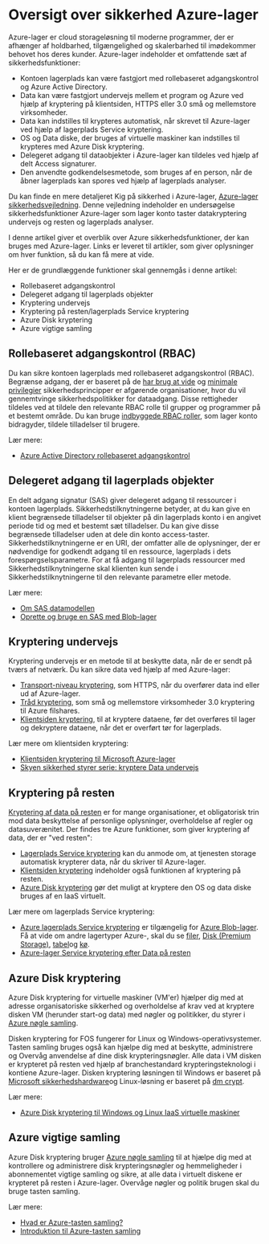 <properties
   pageTitle="Oversigt over Azure lagerplads sikkerhed | Microsoft Azure"
   description=" Azure-lager er cloud storageløsning til moderne programmer, der er afhænger af holdbarhed, tilgængelighed og skalerbarhed til imødekommer behovet hos deres kunder. I denne artikel giver et overblik over grundlæggende Azure sikkerhedsfunktioner, der kan bruges med Azure-lager. "
   services="security"
   documentationCenter="na"
   authors="TerryLanfear"
   manager="MBaldwin"
   editor="TomSh"/>

<tags
   ms.service="security"
   ms.devlang="na"
   ms.topic="article"
   ms.tgt_pltfrm="na"
   ms.workload="na"
   ms.date="09/16/2016"
   ms.author="terrylan"/>

# <a name="azure-storage-security-overview"></a>Oversigt over sikkerhed Azure-lager

Azure-lager er cloud storageløsning til moderne programmer, der er afhænger af holdbarhed, tilgængelighed og skalerbarhed til imødekommer behovet hos deres kunder. Azure-lager indeholder et omfattende sæt af sikkerhedsfunktioner:

- Kontoen lagerplads kan være fastgjort med rollebaseret adgangskontrol og Azure Active Directory.
- Data kan være fastgjort undervejs mellem et program og Azure ved hjælp af kryptering på klientsiden, HTTPS eller 3.0 små og mellemstore virksomheder.
- Data kan indstilles til krypteres automatisk, når skrevet til Azure-lager ved hjælp af lagerplads Service kryptering.
- OS og Data diske, der bruges af virtuelle maskiner kan indstilles til krypteres med Azure Disk kryptering.
- Delegeret adgang til dataobjekter i Azure-lager kan tildeles ved hjælp af delt Access signaturer.
- Den anvendte godkendelsesmetode, som bruges af en person, når de åbner lagerplads kan spores ved hjælp af lagerplads analyser.

Du kan finde en mere detaljeret Kig på sikkerhed i Azure-lager, [Azure-lager sikkerhedsvejledning](../storage/storage-security-guide.md). Denne vejledning indeholder en undersøgelse sikkerhedsfunktioner Azure-lager som lager konto taster datakryptering undervejs og resten og lagerplads analyser.

I denne artikel giver et overblik over Azure sikkerhedsfunktioner, der kan bruges med Azure-lager. Links er leveret til artikler, som giver oplysninger om hver funktion, så du kan få mere at vide.

Her er de grundlæggende funktioner skal gennemgås i denne artikel:

- Rollebaseret adgangskontrol
- Delegeret adgang til lagerplads objekter
- Kryptering undervejs
- Kryptering på resten/lagerplads Service kryptering
- Azure Disk kryptering
- Azure vigtige samling

## <a name="role-based-access-control-rbac"></a>Rollebaseret adgangskontrol (RBAC)

Du kan sikre kontoen lagerplads med rollebaseret adgangskontrol (RBAC). Begrænse adgang, der er baseret på de [har brug at vide](https://en.wikipedia.org/wiki/Need_to_know) og [minimale privilegier](https://en.wikipedia.org/wiki/Principle_of_least_privilege) sikkerhedsprincipper er afgørende organisationer, hvor du vil gennemtvinge sikkerhedspolitikker for dataadgang. Disse rettigheder tildeles ved at tildele den relevante RBAC rolle til grupper og programmer på et bestemt område. Du kan bruge [indbyggede RBAC roller](../active-directory/role-based-access-built-in-roles.md), som lager konto bidragyder, tildele tilladelser til brugere.

Lær mere:

- [Azure Active Directory rollebaseret adgangskontrol](../active-directory/role-based-access-control-configure.md)

## <a name="delegated-access-to-storage-objects"></a>Delegeret adgang til lagerplads objekter

En delt adgang signatur (SAS) giver delegeret adgang til ressourcer i kontoen lagerplads. Sikkerhedstilknytningerne betyder, at du kan give en klient begrænsede tilladelser til objekter på din lagerplads konto i en angivet periode tid og med et bestemt sæt tilladelser. Du kan give disse begrænsede tilladelser uden at dele din konto access-taster. Sikkerhedstilknytningerne er en URI, der omfatter alle de oplysninger, der er nødvendige for godkendt adgang til en ressource, lagerplads i dets forespørgselsparametre. For at få adgang til lagerplads ressourcer med Sikkerhedstilknytningerne skal klienten kun sende i Sikkerhedstilknytningerne til den relevante parametre eller metode.

Lær mere:

- [Om SAS datamodellen](../storage/storage-dotnet-shared-access-signature-part-1.md)
- [Oprette og bruge en SAS med Blob-lager](../storage/storage-dotnet-shared-access-signature-part-2.md)

## <a name="encryption-in-transit"></a>Kryptering undervejs
Kryptering undervejs er en metode til at beskytte data, når de er sendt på tværs af netværk. Du kan sikre data ved hjælp af med Azure-lager:

- [Transport-niveau kryptering](../storage/storage-security-guide.md#encryption-in-transit), som HTTPS, når du overfører data ind eller ud af Azure-lager.
- [Tråd kryptering](../storage/storage-security-guide.md#using-encryption-during-transit-with-azure-file-shares), som små og mellemstore virksomheder 3.0 kryptering til Azure filshares.
- [Klientsiden kryptering](../storage/storage-security-guide.md#using-client-side-encryption-to-secure-data-that-you-send-to-storage), til at kryptere dataene, før det overføres til lager og dekryptere dataene, når det er overført tør for lagerplads.

Lær mere om klientsiden kryptering:

- [Klientsiden kryptering til Microsoft Azure-lager](https://blogs.msdn.microsoft.com/windowsazurestorage/2015/04/28/client-side-encryption-for-microsoft-azure-storage-preview/)
- [Skyen sikkerhed styrer serie: kryptere Data undervejs](http://blogs.microsoft.com/cybertrust/2015/08/10/cloud-security-controls-series-encrypting-data-in-transit/)

## <a name="encryption-at-rest"></a>Kryptering på resten

[Kryptering af data på resten](https://blogs.microsoft.com/cybertrust/2015/09/10/cloud-security-controls-series-encrypting-data-at-rest/) er for mange organisationer, et obligatorisk trin mod data beskyttelse af personlige oplysninger, overholdelse af regler og datasuverænitet. Der findes tre Azure funktioner, som giver kryptering af data, der er "ved resten":

- [Lagerplads Service kryptering](../storage/storage-security-guide.md#encryption-at-rest) kan du anmode om, at tjenesten storage automatisk krypterer data, når du skriver til Azure-lager.
- [Klientsiden kryptering](../storage/storage-security-guide.md#client-side-encryption) indeholder også funktionen af kryptering på resten.
- [Azure Disk kryptering](../storage/storage-security-guide.md#using-azure-disk-encryption-to-encrypt-disks-used-by-your-virtual-machines) gør det muligt at kryptere den OS og data diske bruges af en IaaS virtuelt.

Lær mere om lagerplads Service kryptering:

- [Azure lagerplads Service kryptering](https://azure.microsoft.com/services/storage/) er tilgængelig for [Azure Blob-lager](https://azure.microsoft.com/services/storage/blobs/). Få at vide om andre lagertyper Azure-, skal du se [filer](https://azure.microsoft.com/services/storage/files/), [Disk (Premium Storage)](https://azure.microsoft.com/services/storage/premium-storage/), [tabel](https://azure.microsoft.com/services/storage/tables/)og [kø](https://azure.microsoft.com/services/storage/queues/).
- [Azure-lager Service kryptering efter Data på resten](../storage/storage-service-encryption.md)

## <a name="azure-disk-encryption"></a>Azure Disk kryptering

Azure Disk kryptering for virtuelle maskiner (VM'er) hjælper dig med at adresse organisatoriske sikkerhed og overholdelse af krav ved at kryptere disken VM (herunder start-og data) med nøgler og politikker, du styrer i [Azure nøgle samling](https://azure.microsoft.com/services/key-vault/).

Disken kryptering for FOS fungerer for Linux og Windows-operativsystemer. Tasten samling bruges også kan hjælpe dig med at beskytte, administrere og Overvåg anvendelse af dine disk krypteringsnøgler. Alle data i VM disken er krypteret på resten ved hjælp af branchestandard krypteringsteknologi i kontiene Azure-lager. Disken kryptering løsningen til Windows er baseret på [Microsoft sikkerhedshardware](https://technet.microsoft.com/library/cc732774.aspx)og Linux-løsning er baseret på [dm crypt](https://en.wikipedia.org/wiki/Dm-crypt).

Lær mere:

- [Azure Disk kryptering til Windows og Linux IaaS virtuelle maskiner](https://gallery.technet.microsoft.com/Azure-Disk-Encryption-for-a0018eb0)

## <a name="azure-key-vault"></a>Azure vigtige samling

Azure Disk kryptering bruger [Azure nøgle samling](https://azure.microsoft.com/services/key-vault/) til at hjælpe dig med at kontrollere og administrere disk krypteringsnøgler og hemmeligheder i abonnementet vigtige samling og sikre, at alle data i virtuelt diskene er krypteret på resten i Azure-lager. Overvåge nøgler og politik brugen skal du bruge tasten samling.

Lær mere:

- [Hvad er Azure-tasten samling?](../key-vault/key-vault-whatis.md)
- [Introduktion til Azure-tasten samling](../key-vault/key-vault-get-started.md)
